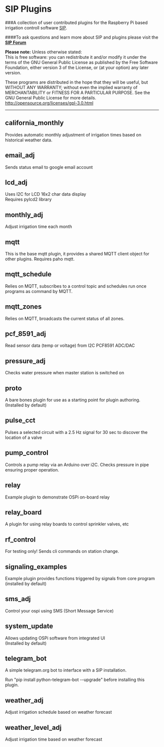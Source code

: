 SIP Plugins
============
###A collection of user contributed plugins for the Raspberry Pi based irrigation controll software  [SIP](https://github.com/Dan-in-CA/SIP).

####To ask questions and learn more about SIP and plugins please visit the **[SIP Forum](http://nosack.com/sipforum/index.php)**

**Please note:** Unless otherwise stated:  
This is free software: you can redistribute it and/or modify it under the terms of the GNU General Public License as published by the Free Software Foundation, either version 3 of the License, or (at your option) any later version.

These programs are distributed in the hope that they will be useful, but WITHOUT ANY WARRANTY; without even the implied warranty of MERCHANTABILITY or FITNESS FOR A PARTICULAR PURPOSE.  See the GNU General Public License for more details.
<http://opensource.org/licenses/gpl-3.0.html>
******************
california_monthly
---------
Provides automatic monthly adjustment of irrigation times based on historical weather data.

email_adj
----------
Sends status email to google email account

lcd_adj
----------
Uses I2C for LCD 16x2 char data display  
Requires pylcd2 library

monthly_adj
----------
Adjust irrigation time each month

mqtt
----------
This is the base mqtt plugin,
it provides a shared MQTT client object for other plugins.
Requires paho mqtt.

mqtt_schedule
--------------
Relies on MQTT, subscribes to a control topic and schedules
run once programs as command by MQTT.

mqtt_zones
-------------
Relies on MQTT, broadcasts the current status of all zones.

pcf_8591_adj
----------
Read sensor data (temp or voltage) from I2C PCF8591 ADC/DAC

pressure_adj
----------
Checks water pressure when master station is switched on

proto
---------
A bare bones plugin for use as a starting point for plugin authoring.
(Installed by default)

pulse_cct
----------
Pulses a selected circuit with a 2.5 Hz signal for 30 sec
to discover the location of a valve

pump_control
------------
Controls a pump relay via an Arduino over i2C.
Checks pressure in pipe ensuring proper operation.

relay
----------
Example plugin to demonstrate OSPi on-board relay

relay_board
----------
A plugin for using relay boards to control sprinkler valves, etc

rf_control
----------
For testing only! Sends cli commands on station change.

signaling_examples
----------
Example plugin provides functions triggered by signals from core program (installed by default)

sms_adj
----------
Control your ospi using SMS (Short Message Service)

system_update
----------
Allows updating OSPi software from integrated UI<br>
(Installed by default)

telegram_bot
-------------
A simple telegram.org bot to interface with a SIP installation.<br>

Run "pip install python-telegram-bot --upgrade" before installing this plugin.

weather_adj
----------
Adjust irrigation schedule based on weather forecast

weather_level_adj
----------
Adjust irrigation time based on weather forecast

